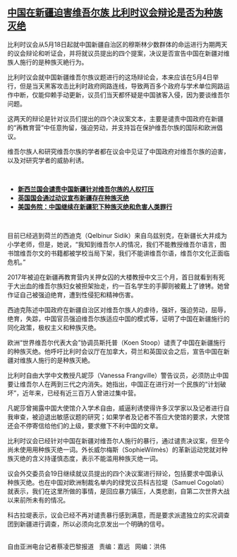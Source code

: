 <!--1621454113000-->
[中国在新疆迫害维吾尔族  比利时议会辩论是否为种族灭绝](https://www.rfa.org/mandarin/yataibaodao/shaoshuminzu/cl-05192021153513.html)
------

<p></p><p>比利时议会从5月18日起就中国新疆自治区的穆斯林少数群体的命运进行为期两天的议会辩论和听证会，并将就议员提出的四个提案，决议是否宣告中国在新疆对维族人施行的是种族灭絶行为。</p><p>比利时议会就中国新疆维吾尔族议题进行的这场辩论会，本来应该在5月4日举行，但是当天黑客攻击比利时政府网路连线，导致两百多个政府与学术单位网路运作中断，仅能仰赖手动更新，议员们当天都怀疑是中国骇客入侵，因为要谈维吾尔问题。</p><p>这两天的辩论是针对议员们提出的四个决议案文本，主要是谴责中国政府在新疆的“再教育营”中任意拘留，强迫劳动，并支持旨在保护维吾尔族的国际和欧洲倡议。</p><p>维吾尔族人和研究维吾尔族的学者都在议会中见证了中国政府对维吾尔族的迫害，以及对研究学者的威胁利诱。</p><p><br/></p><ul><li><a href="https://www.rfa.org/mandarin/Xinwen/2-05062021104737.html"><strong>新西兰国会谴责中国新疆针对维吾尔族的人权打压</strong></a></li><li><strong><a href="https://www.rfa.org/mandarin/yataibaodao/shaoshuminzu/cl-04232021104239.html">英国国会通过动议宣布新疆存在种族灭绝</a></strong></li><li><strong><a href="https://www.rfa.org/mandarin/Xinwen/10-03222021145021.html">美国务院：中国继续在新疆犯下种族灭绝和危害人类罪行</a></strong></li></ul><p><br/></p><p>目前已经逃到荷兰的西迪克（Qelbinur Sidik）来自乌兹别克，在新疆长大并成为小学老师，但是，她说，“我知到维吾尔人的情况，我们不能教授维吾尔语言，图书馆维吾尔文的书籍都被学校当局下架，我们不能讲维吾尔语，维吾尔文化正面临危机。”</p><p>2017年被迫在新疆再教育营内关押女囚的大楼教授中文三个月，首日就看到有死于大出血的维吾尔族妇女被担架抬走，约一百名学生的手脚则被戴上了镣铐。她曾作证自己被强迫绝育，遭到性侵犯和精神伤害。</p><p>西迪克陈述中国政府在新疆自治区对维吾尔族人的虐待，强奸，强迫劳动，屈辱，绝育，失踪，中国官员强迫维吾尔族适应中国的模式等，证明了中国在新疆施行的同化政策，极权主义和种族灭绝。</p><p>欧洲“世界维吾尔代表大会”协调员斯托普（Koen Stoop）谴责了中国在新疆施行的种族灭绝。他呼吁比利时会议厅在加拿大，荷兰和英国议会之后，宣告中国在新疆对维族人施行的是种族灭絶。</p><p>比利时自由大学中文教授凡妮莎（Vanessa Frangville）警告议员，必须防止中国要让维吾尔人在两到三代之内消失。她指出，中国正在进行对一个民族的“计划破坏”，近年来，已经有近三百万人曾进过集中营。</p><p>凡妮莎曾揭露中国大使馆介入学术自由，威逼利诱使得许多汉学家以及记者进行自我审查，被迫退出敏感议题的研究；如果学者及记者不答应大使馆的要求，大使馆还会不停寄信给他们的上级，要求撤下不利中国的文章。</p><p>比利时议会已经针对中国在新疆对维吾尔人施行的暴行，通过谴责决议案，但至今尚未使用用种族灭绝一词。外长威尔梅斯（SophieWilmès）的革新运动党就对种族灭绝的含义持谨慎态度，表示不能滥用种族灭绝一词。</p><p>议会外交委员会19日继续就议员提出的四个决议案进行辩论，包括要求中国承认种族灭绝。也在中国对欧洲制裁名单内的绿党议员科古拉堤（Samuel Cogolati）就表示，我们在这里所做的事情，是回应暴力镇压，人类悲剧，自第二次世界大战以来前所未有的情况。</p><p>科古拉堤表示，议会已经不再对谴责暴行感到满意，而是要求派遣独立的实况调查团到新疆进行调查，所以必须向北京发出一个明确的信号。</p><p><br/>自由亚洲电台记者蔡凌巴黎报道   责编：嘉远   网编：洪伟</p>
